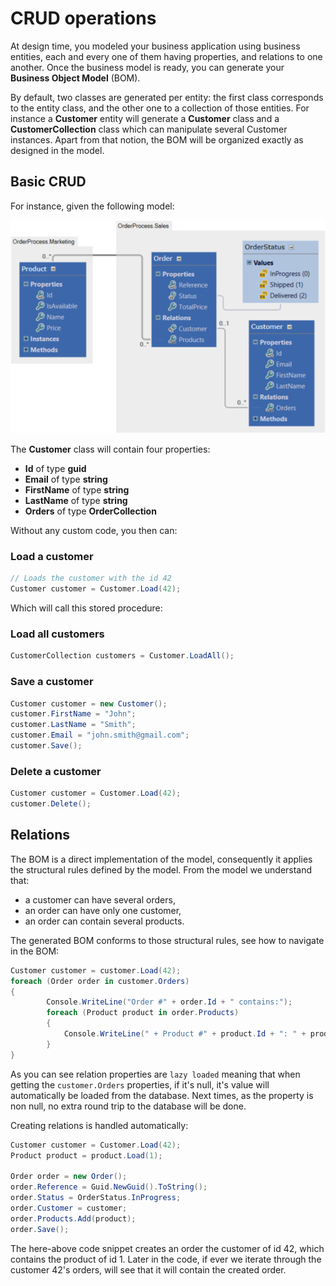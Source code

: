 # CRUD operations

At design time, you modeled your business application using business entities, each and every one of them having properties, and relations to one another. Once the business model is ready, you can generate your **Business Object Model** (BOM).

By default, two classes are generated per entity: the first class corresponds to the entity class, and the other one to a collection of those entities. For instance a **Customer** entity will generate a **Customer** class and a **CustomerCollection** class which can manipulate several Customer instances. Apart from that notion, the BOM will be organized exactly as designed in the model.


## Basic CRUD

For instance, given the following model:

![](img/crud-01.png)

The **Customer** class will contain four properties: 
* **Id** of type **guid**
* **Email** of type **string**
* **FirstName** of type **string**
* **LastName** of type **string**
* **Orders** of type **OrderCollection**

Without any custom code, you then can:


### Load a customer

```csharp
// Loads the customer with the id 42
Customer customer = Customer.Load(42);
```

Which will call this stored procedure:



### Load all customers

```csharp
CustomerCollection customers = Customer.LoadAll();
```

### Save a customer

```csharp
Customer customer = new Customer();
customer.FirstName = "John";
customer.LastName = "Smith";
customer.Email = "john.smith@gmail.com";
customer.Save();
```

### Delete a customer

```csharp
Customer customer = Customer.Load(42);
customer.Delete();
```

## Relations

The BOM is a direct implementation of the model, consequently it applies the structural rules defined by the model. From the model we understand that:

* a customer can have several orders,
* an order can have only one customer,
* an order can contain several products.

The generated BOM conforms to those structural rules, see how to navigate in the BOM:

```csharp
Customer customer = customer.Load(42);
foreach (Order order in customer.Orders)
{
        Console.WriteLine("Order #" + order.Id + " contains:");
        foreach (Product product in order.Products)
        {
            Console.WriteLine(" + Product #" + product.Id + ": " + product.Label);
        }
}
```

As you can see relation properties are ```lazy loaded``` meaning that when getting the ```customer.Orders``` properties, if it's null, it's value will automatically be loaded from the database. Next times, as the property is non null, no extra round trip to the database will be done.

Creating relations is handled automatically:

```csharp
Customer customer = Customer.Load(42);
Product product = product.Load(1);
 
Order order = new Order();
order.Reference = Guid.NewGuid().ToString();
order.Status = OrderStatus.InProgress;
order.Customer = customer;
order.Products.Add(product);
order.Save();
```

The here-above code snippet creates an order the customer of id 42, which contains the product of id 1. Later in the code, if ever we iterate through the customer 42's orders, will see that it will contain the created order.